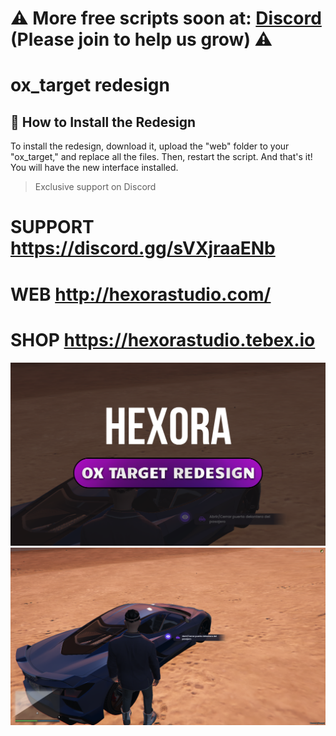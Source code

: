 # ⚠ More free scripts soon at: [Discord](https://discord.gg/sVXjraaENb) (Please join to help us grow) ⚠

# ox_target redesign

## 🎉 How to Install the Redesign 
To install the redesign, download it, upload the "web" folder to your "ox_target," and replace all the files. Then, restart the script. And that's it! You will have the new interface installed.

> Exclusive support on Discord

# SUPPORT https://discord.gg/sVXjraaENb
# WEB http://hexorastudio.com/ 
# SHOP  https://hexorastudio.tebex.io

![image](https://raw.githubusercontent.com/Hexora-Studios/cdn/refs/heads/main/images/oxtarget-redesign/oxtarget_2.png)
![image](https://raw.githubusercontent.com/Hexora-Studios/cdn/refs/heads/main/images/oxtarget-redesign/oxtarget_preview.png)
